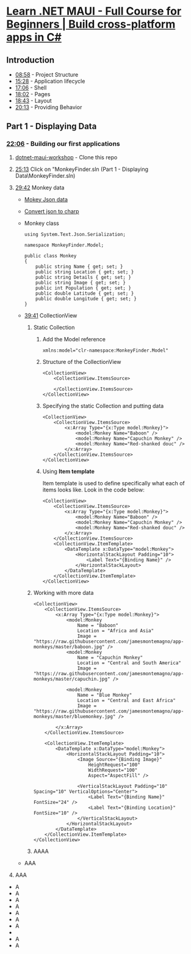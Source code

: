 # [Learn .NET MAUI - Full Course for Beginners | Build cross-platform apps in C#](https://youtu.be/DuNLR_NJv8U?si=5bi_V4ljtMNs5Wub)

## Introduction

* [08:58](https://youtu.be/DuNLR_NJv8U?t=538) - Project Structure
* [15:28](https://youtu.be/DuNLR_NJv8U?t=928) - Application lifecycle
* [17:06](https://youtu.be/DuNLR_NJv8U?t=1026) - Shell
* [18:02](https://youtu.be/DuNLR_NJv8U?t=1082) - Pages
* [18:43](https://youtu.be/DuNLR_NJv8U?t=1123) - Layout
* [20:13](https://youtu.be/DuNLR_NJv8U?t=1213) - Providing Behavior

## Part 1 - Displaying Data

### [22:06](https://youtu.be/DuNLR_NJv8U?t=1326) - Building our first applications

1. [dotnet-maui-workshop](https://github.com/dotnet-presentations/dotnet-maui-workshop) - Clone this repo
      
2. [25:13](https://youtu.be/DuNLR_NJv8U?t=1513) Click on "MonkeyFinder.sln (Part 1 - Displaying Data\MonkeyFinder.sln)
   
3. [29:42](https://youtu.be/DuNLR_NJv8U?t=1608) Monkey data
   
   * [Mokey Json data](https://raw.githubusercontent.com/jamesmontemagno/app-monkeys/master/MonkeysApp/monkeydata.json)
   * [Convert json to charp](https://json2csharp.com/)
   * Monkey class

        ```
        using System.Text.Json.Serialization;

        namespace MonkeyFinder.Model;

        public class Monkey
        {
            public string Name { get; set; }
            public string Location { get; set; }
            public string Details { get; set; }
            public string Image { get; set; }
            public int Population { get; set; }
            public double Latitude { get; set; }
            public double Longitude { get; set; }
        }
        ```

   * [39:41](https://youtu.be/DuNLR_NJv8U?t=2381) CollectionView
  
        1. Static Collection
     
            1. Add the Model reference
         
                ```
                xmlns:model="clr-namespace:MonkeyFinder.Model"
                ```

            2. Structure of the CollectionView

                ```
                <CollectionView>
                    <CollectionView.ItemsSource>

                    </CollectionView.ItemsSource>
                </CollectionView>
                ```

            3. Specifying the static Collection and putting data
      
                ```
                <CollectionView>
                    <CollectionView.ItemsSource>
                        <x:Array Type="{x:Type model:Monkey}">
                            <model:Monkey Name="Baboon" />
                            <model:Monkey Name="Capuchin Monkey" />
                            <model:Monkey Name="Red-shanked douc" />
                        </x:Array>            
                    </CollectionView.ItemsSource>
                </CollectionView>
                ```

            4. Using **Item template** 
         
                Item template is used to define specifically what each of items looks like. Look in the code below:

                ```
                <CollectionView>
                    <CollectionView.ItemsSource>
                        <x:Array Type="{x:Type model:Monkey}">
                            <model:Monkey Name="Baboon" />
                            <model:Monkey Name="Capuchin Monkey" />
                            <model:Monkey Name="Red-shanked douc" />
                        </x:Array>            
                    </CollectionView.ItemsSource>
                    <CollectionView.ItemTemplate>
                        <DataTemplate x:DataType="model:Monkey">
                            <HorizontalStackLayout Padding="10">
                                <Label Text="{Binding Name}" />
                            </HorizontalStackLayout>
                        </DataTemplate>
                    </CollectionView.ItemTemplate>
                </CollectionView>
                ```

        2. Working with more data

            ```
            <CollectionView>
                <CollectionView.ItemsSource>
                    <x:Array Type="{x:Type model:Monkey}">
                        <model:Monkey
                            Name = "Baboon"
                            Location = "Africa and Asia"
                            Image = "https://raw.githubusercontent.com/jamesmontemagno/app-monkeys/master/baboon.jpg" />
                        <model:Monkey
                            Name = "Capuchin Monkey"
                            Location = "Central and South America"
                            Image = "https://raw.githubusercontent.com/jamesmontemagno/app-monkeys/master/capuchin.jpg" />

                        <model:Monkey
                            Name = "Blue Monkey"
                            Location = "Central and East Africa"
                            Image = "https://raw.githubusercontent.com/jamesmontemagno/app-monkeys/master/bluemonkey.jpg" />

                    </x:Array>
                </CollectionView.ItemsSource>

                <CollectionView.ItemTemplate>
                    <DataTemplate x:DataType="model:Monkey">
                        <HorizontalStackLayout Padding="10">
                            <Image Source="{Binding Image}"
                                HeightRequest="100"
                                WidthRequest="100"
                                Aspect="AspectFill" />
                            
                            <VerticalStackLayout Padding="10" Spacing="10" VerticalOptions="Center">
                                <Label Text="{Binding Name}" FontSize="24" />
                                <Label Text="{Binding Location}" FontSize="10" />
                            </VerticalStackLayout>
                        </HorizontalStackLayout>
                    </DataTemplate>
                </CollectionView.ItemTemplate>
            </CollectionView>            
            ```

        3. AAAA
   
   * AAA

4. AAA

* A
* A
* A
* A
* A
* A
* A
* 
* A
* A